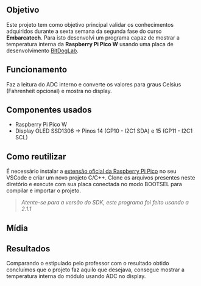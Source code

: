 ## Objetivo

Este projeto tem como objetivo principal validar os conhecimentos adquiridos durante a sexta semana da segunda fase do curso **Embarcatech**. Para isto desenvolvi um programa capaz de mostrar a temperatura interna da **Raspberry Pi Pico W** usando uma placa de desenvolvimento [BitDogLab](https://github.com/BitDogLab).


## Funcionamento

Faz a leitura do ADC interno e converte os valores para graus Celsius (Fahrenheit opcional) e mostra no display.


## Componentes usados

- Raspberry Pi Pico W
- Display OLED SSD1306 → Pinos 14 (GP10 - I2C1 SDA) e 15 (GP11 - I2C1 SCL)



## Como reutilizar

É necessário instalar a [extensão oficial da Raspberry Pi Pico](https://github.com/raspberrypi/pico-vscode) no seu VSCode e criar um novo projeto C/C++.
Clone os arquivos presentes neste diretório e execute com sua placa conectada no modo BOOTSEL para compilar e importar o projeto.

>*Atente-se para a versão do SDK, este programa foi feito usando a 2.1.1*   

## Mídia



## Resultados

Comparando o estipulado pelo professor com o resultado obtido concluímos que o projeto faz aquilo que desejava, consegue mostrar a temperatura interna do módulo usando ADC no display.